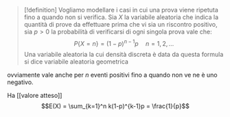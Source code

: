 > [!definition]
> Vogliamo modellare i casi in cui una prova viene ripetuta fino a quando non si verifica. Sia $X$ la variabile aleatoria che indica la quantità di prove da effettuare prima che vi sia un riscontro positivo, sia $p > 0$ la probabilità di verificarsi di ogni singola prova vale che:
> $$ P\{ X = n \} = (1 - p)^{n-1}p \quad n =1,2,\dots $$
> Una variabile aleatoria la cui densità discreta è data da questa formula si dice variabile aleatoria geometrica


ovviamente vale anche per $n$ eventi positivi fino a quando non ve ne è uno negativo. 


Ha [[valore atteso]] $$E(X) = \sum_{k=1}^n k(1-p)^{k-1}p = \frac{1}{p}$$